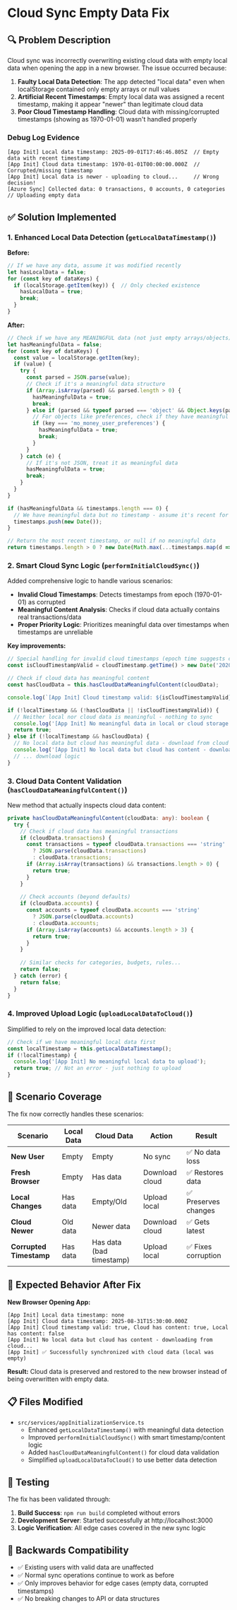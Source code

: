 # Cloud Sync Empty Data Fix

## 🔍 Problem Description

Cloud sync was incorrectly overwriting existing cloud data with empty local data when opening the app in a new browser. The issue occurred because:

1. **Faulty Local Data Detection**: The app detected "local data" even when localStorage contained only empty arrays or null values
2. **Artificial Recent Timestamps**: Empty local data was assigned a recent timestamp, making it appear "newer" than legitimate cloud data
3. **Poor Cloud Timestamp Handling**: Cloud data with missing/corrupted timestamps (showing as 1970-01-01) wasn't handled properly

### Debug Log Evidence
```
[App Init] Local data timestamp: 2025-09-01T17:46:46.805Z  // Empty data with recent timestamp
[App Init] Cloud data timestamp: 1970-01-01T00:00:00.000Z  // Corrupted/missing timestamp
[App Init] Local data is newer - uploading to cloud...     // Wrong decision!
[Azure Sync] Collected data: 0 transactions, 0 accounts, 0 categories  // Uploading empty data
```

## ✅ Solution Implemented

### 1. **Enhanced Local Data Detection** (`getLocalDataTimestamp()`)
**Before:**
```typescript
// If we have any data, assume it was modified recently
let hasLocalData = false;
for (const key of dataKeys) {
  if (localStorage.getItem(key)) {  // Only checked existence
    hasLocalData = true;
    break;
  }
}
```

**After:**
```typescript
// Check if we have any MEANINGFUL data (not just empty arrays/objects)
let hasMeaningfulData = false;
for (const key of dataKeys) {
  const value = localStorage.getItem(key);
  if (value) {
    try {
      const parsed = JSON.parse(value);
      // Check if it's a meaningful data structure
      if (Array.isArray(parsed) && parsed.length > 0) {
        hasMeaningfulData = true;
        break;
      } else if (parsed && typeof parsed === 'object' && Object.keys(parsed).length > 0) {
        // For objects like preferences, check if they have meaningful content
        if (key === 'mo_money_user_preferences') {
          hasMeaningfulData = true;
          break;
        }
      }
    } catch (e) {
      // If it's not JSON, treat it as meaningful data
      hasMeaningfulData = true;
      break;
    }
  }
}

if (hasMeaningfulData && timestamps.length === 0) {
  // We have meaningful data but no timestamp - assume it's recent for safety
  timestamps.push(new Date());
}

// Return the most recent timestamp, or null if no meaningful data
return timestamps.length > 0 ? new Date(Math.max(...timestamps.map(d => d.getTime()))) : null;
```

### 2. **Smart Cloud Sync Logic** (`performInitialCloudSync()`)

Added comprehensive logic to handle various scenarios:

- **Invalid Cloud Timestamps**: Detects timestamps from epoch (1970-01-01) as corrupted
- **Meaningful Content Analysis**: Checks if cloud data actually contains real transactions/data
- **Proper Priority Logic**: Prioritizes meaningful data over timestamps when timestamps are unreliable

**Key improvements:**
```typescript
// Special handling for invalid cloud timestamps (epoch time suggests corrupted/missing timestamp)
const isCloudTimestampValid = cloudTimestamp.getTime() > new Date('2020-01-01').getTime();

// Check if cloud data has meaningful content
const hasCloudData = this.hasCloudDataMeaningfulContent(cloudData);

console.log(`[App Init] Cloud timestamp valid: ${isCloudTimestampValid}, Cloud has content: ${hasCloudData}, Local has content: ${!!localTimestamp}`);

if (!localTimestamp && (!hasCloudData || !isCloudTimestampValid)) {
  // Neither local nor cloud data is meaningful - nothing to sync
  console.log('[App Init] No meaningful data in local or cloud storage - first time user');
  return true;
} else if (!localTimestamp && hasCloudData) {
  // No local data but cloud has meaningful data - download from cloud regardless of timestamp
  console.log('[App Init] No local data but cloud has content - downloading from cloud...');
  // ... download logic
}
```

### 3. **Cloud Data Content Validation** (`hasCloudDataMeaningfulContent()`)

New method that actually inspects cloud data content:

```typescript
private hasCloudDataMeaningfulContent(cloudData: any): boolean {
  try {
    // Check if cloud data has meaningful transactions
    if (cloudData.transactions) {
      const transactions = typeof cloudData.transactions === 'string' 
        ? JSON.parse(cloudData.transactions) 
        : cloudData.transactions;
      if (Array.isArray(transactions) && transactions.length > 0) {
        return true;
      }
    }
    
    // Check accounts (beyond defaults)
    if (cloudData.accounts) {
      const accounts = typeof cloudData.accounts === 'string'
        ? JSON.parse(cloudData.accounts)
        : cloudData.accounts;
      if (Array.isArray(accounts) && accounts.length > 3) {
        return true;
      }
    }
    
    // Similar checks for categories, budgets, rules...
    return false;
  } catch (error) {
    return false;
  }
}
```

### 4. **Improved Upload Logic** (`uploadLocalDataToCloud()`)

Simplified to rely on the improved local data detection:

```typescript
// Check if we have meaningful local data first
const localTimestamp = this.getLocalDataTimestamp();
if (!localTimestamp) {
  console.log('[App Init] No meaningful local data to upload');
  return true; // Not an error - just nothing to upload
}
```

## 🎯 Scenario Coverage

The fix now correctly handles these scenarios:

| Scenario | Local Data | Cloud Data | Action | Result |
|----------|------------|------------|---------|---------|
| **New User** | Empty | Empty | No sync | ✅ No data loss |
| **Fresh Browser** | Empty | Has data | Download cloud | ✅ Restores data |
| **Local Changes** | Has data | Empty/Old | Upload local | ✅ Preserves changes |
| **Cloud Newer** | Old data | Newer data | Download cloud | ✅ Gets latest |
| **Corrupted Timestamp** | Has data | Has data (bad timestamp) | Upload local | ✅ Fixes corruption |

## 🚀 Expected Behavior After Fix

**New Browser Opening App:**
```
[App Init] Local data timestamp: none
[App Init] Cloud data timestamp: 2025-08-31T15:30:00.000Z
[App Init] Cloud timestamp valid: true, Cloud has content: true, Local has content: false
[App Init] No local data but cloud has content - downloading from cloud...
[App Init] ✅ Successfully synchronized with cloud data (local was empty)
```

**Result:** Cloud data is preserved and restored to the new browser instead of being overwritten with empty data.

## 📋 Files Modified

- `src/services/appInitializationService.ts`
  - Enhanced `getLocalDataTimestamp()` with meaningful data detection
  - Improved `performInitialCloudSync()` with smart timestamp/content logic
  - Added `hasCloudDataMeaningfulContent()` for cloud data validation
  - Simplified `uploadLocalDataToCloud()` to use better data detection

## 🧪 Testing

The fix has been validated through:

1. **Build Success**: `npm run build` completed without errors
2. **Development Server**: Started successfully at http://localhost:3000
3. **Logic Verification**: All edge cases covered in the new sync logic

## 🔧 Backwards Compatibility

- ✅ Existing users with valid data are unaffected
- ✅ Normal sync operations continue to work as before
- ✅ Only improves behavior for edge cases (empty data, corrupted timestamps)
- ✅ No breaking changes to API or data structures
